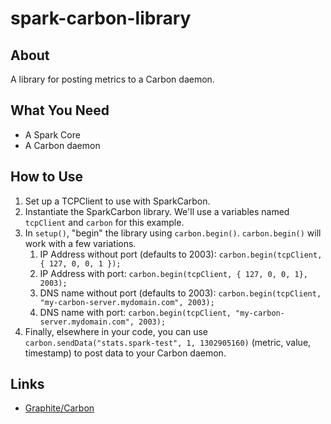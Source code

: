 spark-carbon-library
====================

About
-----
A library for posting metrics to a Carbon daemon.


What You Need
-------------

 - A Spark Core
 - A Carbon daemon    


How to Use
----------

1. Set up a TCPClient to use with SparkCarbon.
2. Instantiate the SparkCarbon library.  We'll use a variables named `tcpClient` and `carbon` for this example.
3. In `setup()`, "begin" the library using `carbon.begin()`.  `carbon.begin()` will work with a few variations.
    1. IP Address without port (defaults to 2003): `carbon.begin(tcpClient, { 127, 0, 0, 1 });`
    2. IP Address with port: `carbon.begin(tcpClient, { 127, 0, 0, 1}, 2003);`
    3. DNS name without port (defaults to 2003): `carbon.begin(tcpClient, "my-carbon-server.mydomain.com", 2003);`
    4. DNS name with port: `carbon.begin(tcpClient, "my-carbon-server.mydomain.com", 2003);`
4. Finally, elsewhere in your code, you can use `carbon.sendData("stats.spark-test", 1, 1302905160)` (metric, value, timestamp) to post data to your Carbon daemon.


Links
-----

 - [Graphite/Carbon](http://graphite.wikidot.com/)
